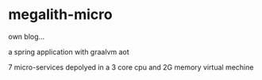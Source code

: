 # megalith-micro

own blog...

a spring application with graalvm aot

7 micro-services depolyed in a 3 core cpu and 2G memory virtual mechine
